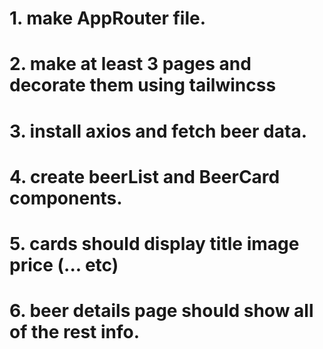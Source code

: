 # 1. make AppRouter file.
# 2. make at least 3 pages and decorate them using tailwincss
# 3. install axios and fetch beer data.
# 4. create beerList and BeerCard components.
# 5. cards should display title image price (... etc)
# 6. beer details page should show all of the rest info.

